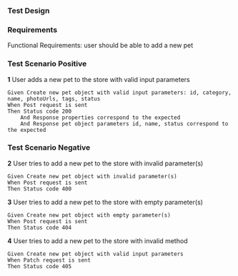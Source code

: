 ### Test Design

### Requirements

Functional Requirements: user should be able to add a new pet

### Test Scenario Positive

**1** User adds a new pet to the store with valid input parameters
```gherkin
Given Create new pet object with valid input parameters: id, category, name, photoUrls, tags, status
When Post request is sent
Then Status code 200
    And Response properties correspond to the expected
    And Response pet object parameters id, name, status correspond to the expected
```
### Test Scenario Negative
**2** User tries to add a new pet to the store with invalid parameter(s)
```gherkin
Given Create new pet object with invalid parameter(s)
When Post request is sent
Then Status code 400
```
**3** User tries to add a new pet to the store with empty parameter(s)
```gherkin
Given Create new pet object with empty parameter(s)
When Post request is sent
Then Status code 404
```
**4** User tries to add a new pet to the store with invalid method
```gherkin
Given Create new pet object with valid input parameters
When Patch request is sent
Then Status code 405
```